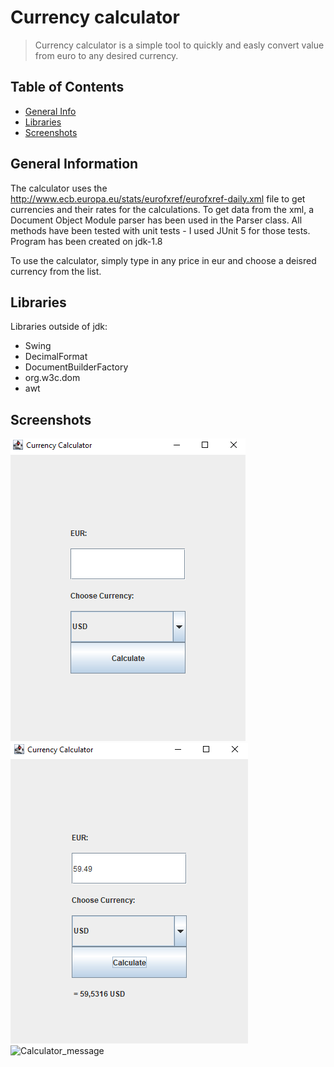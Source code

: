 # Currency calculator
> Currency calculator is a simple tool to quickly and easly convert value from euro to any desired currency. 


## Table of Contents
* [General Info](#general-information)
* [Libraries](#libraries)
* [Screenshots](#screenshots)


## General Information

The calculator uses the http://www.ecb.europa.eu/stats/eurofxref/eurofxref-daily.xml file to get currencies and their rates for the calculations.
To get data from the xml, a Document Object Module parser has been used in the Parser class.
All methods have been tested with unit tests - I used JUnit 5 for those tests.
Program has been created on jdk-1.8

To use the calculator, simply type in any price in eur and choose a deisred currency from the list. 



## Libraries
Libraries outside of jdk:
- Swing 
- DecimalFormat
- DocumentBuilderFactory
- org.w3c.dom 
- awt


## Screenshots
![Calculator_screen](screenshot1.png)
![Calculator_USD](screenshot2.png)
![Calculator_message](screenshot3.png)

